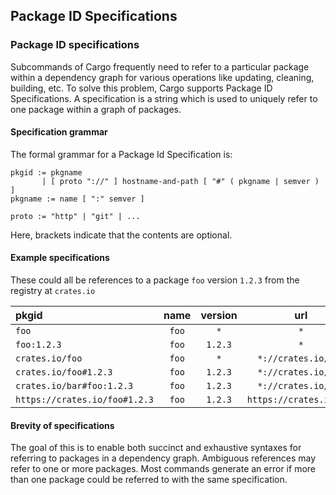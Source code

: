 ## Package ID Specifications

### Package ID specifications

Subcommands of Cargo frequently need to refer to a particular package within a
dependency graph for various operations like updating, cleaning, building, etc.
To solve this problem, Cargo supports Package ID Specifications. A specification
is a string which is used to uniquely refer to one package within a graph of
packages.

#### Specification grammar

The formal grammar for a Package Id Specification is:

```notrust
pkgid := pkgname
       | [ proto "://" ] hostname-and-path [ "#" ( pkgname | semver ) ]
pkgname := name [ ":" semver ]

proto := "http" | "git" | ...
```

Here, brackets indicate that the contents are optional.

#### Example specifications

These could all be references to a package `foo` version `1.2.3` from the
registry at `crates.io`

| pkgid                        | name  | version | url                    |
|:-----------------------------|:-----:|:-------:|:----------------------:|
| `foo`                        | `foo` | `*`     | `*`                    |
| `foo:1.2.3`                  | `foo` | `1.2.3` | `*`                    |
| `crates.io/foo`              | `foo` | `*`     | `*://crates.io/foo`    |
| `crates.io/foo#1.2.3`        | `foo` | `1.2.3` | `*://crates.io/foo`    |
| `crates.io/bar#foo:1.2.3`    | `foo` | `1.2.3` | `*://crates.io/bar`    |
| `https://crates.io/foo#1.2.3`| `foo` | `1.2.3` | `https://crates.io/foo` |

#### Brevity of specifications

The goal of this is to enable both succinct and exhaustive syntaxes for
referring to packages in a dependency graph. Ambiguous references may refer to
one or more packages. Most commands generate an error if more than one package
could be referred to with the same specification.

